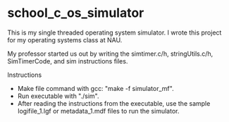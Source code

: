 # school_c_os_simulator

This is my single threaded operating system simulator. I wrote this project for my operating systems class at NAU.


My professor started us out by writing the simtimer.c/h, stringUtils.c/h, SimTimerCode, and sim instructions files.


Instructions
  * Make file command with gcc: "make -f simulator_mf".
  * Run executable with "./sim".
  * After reading the instructions from the executable, use the sample logifile_1.lgf or metadata_1.mdf files to run the simulator.
